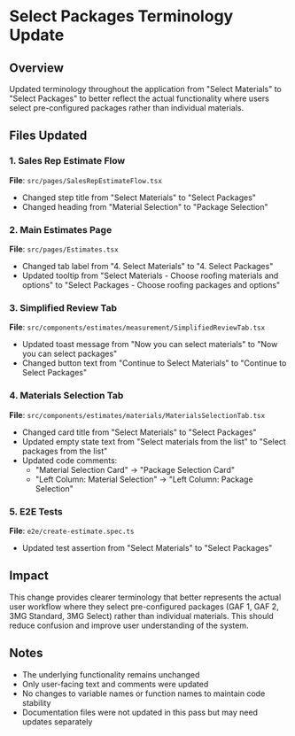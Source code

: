 # Select Packages Terminology Update

## Overview
Updated terminology throughout the application from "Select Materials" to "Select Packages" to better reflect the actual functionality where users select pre-configured packages rather than individual materials.

## Files Updated

### 1. Sales Rep Estimate Flow
**File**: `src/pages/SalesRepEstimateFlow.tsx`
- Changed step title from "Select Materials" to "Select Packages"
- Changed heading from "Material Selection" to "Package Selection"

### 2. Main Estimates Page
**File**: `src/pages/Estimates.tsx`
- Changed tab label from "4. Select Materials" to "4. Select Packages"
- Updated tooltip from "Select Materials - Choose roofing materials and options" to "Select Packages - Choose roofing packages and options"

### 3. Simplified Review Tab
**File**: `src/components/estimates/measurement/SimplifiedReviewTab.tsx`
- Updated toast message from "Now you can select materials" to "Now you can select packages"
- Changed button text from "Continue to Select Materials" to "Continue to Select Packages"

### 4. Materials Selection Tab
**File**: `src/components/estimates/materials/MaterialsSelectionTab.tsx`
- Changed card title from "Select Materials" to "Select Packages"
- Updated empty state text from "Select materials from the list" to "Select packages from the list"
- Updated code comments:
  - "Material Selection Card" → "Package Selection Card"
  - "Left Column: Material Selection" → "Left Column: Package Selection"

### 5. E2E Tests
**File**: `e2e/create-estimate.spec.ts`
- Updated test assertion from "Select Materials" to "Select Packages"

## Impact
This change provides clearer terminology that better represents the actual user workflow where they select pre-configured packages (GAF 1, GAF 2, 3MG Standard, 3MG Select) rather than individual materials. This should reduce confusion and improve user understanding of the system.

## Notes
- The underlying functionality remains unchanged
- Only user-facing text and comments were updated
- No changes to variable names or function names to maintain code stability
- Documentation files were not updated in this pass but may need updates separately 